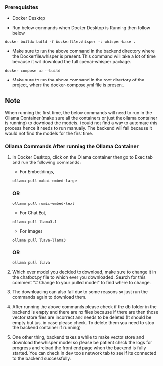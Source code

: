 ### Prerequisites

- Docker Desktop

- Run below commands when Docker Desktop is Running then follow below
```
docker buildx build -f Dockerfile.whisper -t whisper-base .
```
- Make sure to run the above command in the backend directory where the Dockerfile.whisper is present. This command will take a lot of time because it will download the full openai-whisper package.

```
docker compose up --build
```
- Make sure to run the above command in the root directory of the project, where the docker-compose.yml file is present.

## Note

When running the first time, the below commands will need to run in the Ollama Container (make sure all the containers or just the ollama container is running) to download the models. I could not find a way to automate this process hence it needs to run manually. The backend will fail because it would not find the models for the first time.

### Ollama Commands After running the Ollama Container

1. In Docker Desktop, click on the Ollama container then go to Exec tab and run the following commands:

    - For Embeddings,
    ```
    ollama pull mxbai-embed-large
    ```
    ### OR
    ```
    ollama pull nomic-embed-text
    ```
    - For Chat Bot,
    ```
    ollama pull llama3.1
    ```
    - For Images
    ```
    ollama pull llava-llama3
    ```
    ### OR
    ```
    ollama pull llava
    ```

2. Which ever model you decided to download, make sure to change it in the chatbot.py file to which ever you downloaded. Search for this comment "# Change to your pulled model" to find where to change.

2. The downloading can also fail due to some reasons so just run the commands again to download them.

3. After running the above commands please check if the db folder in the backend is empty and there are no files because if there are then those vector store files are incorrect and needs to be deleted (It should be empty but just in case please check. To delete them you need to stop the backend container if running)

4. One other thing, backend takes a while to make vector store and download the whisper model so please be patient check the logs for progress and reload the front end page when the backend is fully started. You can check in dev tools network tab to see if its connected to the backend successfully.
